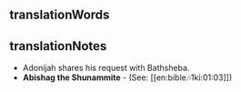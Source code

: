 ## translationWords


## translationNotes

* Adonijah shares his request with Bathsheba.
* **Abishag the Shunammite** - (See: [[en:bible:notes:1ki:01:03]])
